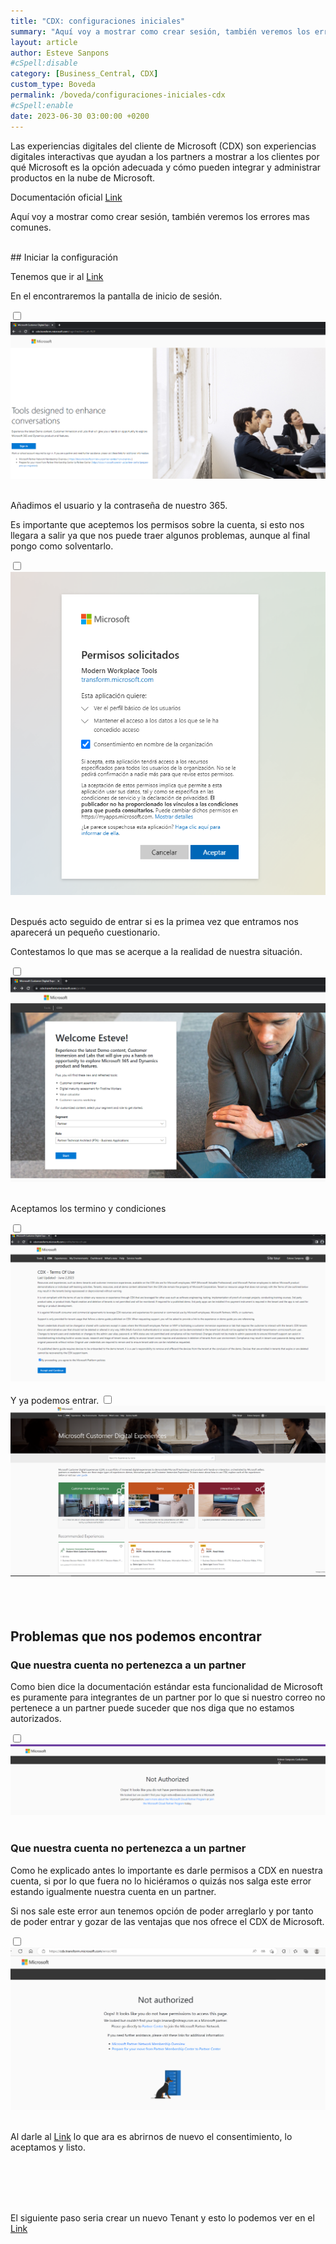 ```yaml
---
title: "CDX: configuraciones iniciales"
summary: "Aquí voy a mostrar como crear sesión, también veremos los errores mas comunes."
layout: article
author: Esteve Sanpons
#cSpell:disable
category: [Business_Central, CDX]
custom_type: Boveda
permalink: /boveda/configuraciones-iniciales-cdx
#cSpell:enable
date: 2023-06-30 03:00:00 +0200
---
```


Las experiencias digitales del cliente de Microsoft (CDX) son experiencias digitales interactivas que ayudan a los partners a mostrar a los clientes por qué Microsoft es la opción adecuada y cómo pueden integrar y administrar productos en la nube de Microsoft.

Documentación oficial [Link](https://learn.microsoft.com/es-es/partner-center/mpn-demos)

Aquí voy a mostrar como crear sesión, también veremos los errores mas comunes.

<br>
## Iniciar la configuración

Tenemos que ir al [Link](https://cdx.transform.microsoft.com/)

En el encontraremos la pantalla de inicio de sesión.

<input type="checkbox" id="image-checkbox-01" class="image-checkbox">
<label for="image-checkbox-01"  class="image-label">
    <img class="img-container" src="/assets/img/articles/configuraciones-iniciales-cdx/imagen01.png">
</label>
<br><br>

Añadimos el usuario y la contraseña de nuestro 365.

Es importante que aceptemos los permisos sobre la cuenta, si esto nos llegara a salir ya que nos puede traer algunos problemas, aunque al final pongo como solventarlo.

<input type="checkbox" id="image-checkbox-02" class="image-checkbox">
<label for="image-checkbox-02"  class="image-label">
    <img class="img-container" src="/assets/img/articles/configuraciones-iniciales-cdx/imagen02.png">
</label>
<br><br>

Después acto seguido de entrar si es la primea vez que entramos nos aparecerá un pequeño cuestionario.

Contestamos lo que mas se acerque a la realidad de nuestra situación.

<input type="checkbox" id="image-checkbox-03" class="image-checkbox">
<label for="image-checkbox-03"  class="image-label">
    <img class="img-container" src="/assets/img/articles/configuraciones-iniciales-cdx/imagen03.png">
</label>
<br><br>

Aceptamos los termino y condiciones

<input type="checkbox" id="image-checkbox-04" class="image-checkbox">
<label for="image-checkbox-04"  class="image-label">
    <img class="img-container" src="/assets/img/articles/configuraciones-iniciales-cdx/imagen04.png">
</label>
<br><br>
Y ya podemos entrar.

<input type="checkbox" id="image-checkbox-05" class="image-checkbox">
<label for="image-checkbox-05"  class="image-label">
    <img class="img-container" src="/assets/img/articles/configuraciones-iniciales-cdx/imagen05.png">
</label>
<br><br><br><br>

## Problemas que nos podemos encontrar

### Que nuestra cuenta no pertenezca a un partner

Como bien dice la documentación estándar esta funcionalidad de Microsoft es puramente para integrantes de un partner por lo que si nuestro correo no pertenece a un partner puede suceder que nos diga que no estamos autorizados.

<input type="checkbox" id="image-checkbox-06" class="image-checkbox">
<label for="image-checkbox-06"  class="image-label">
    <img class="img-container" src="/assets/img/articles/configuraciones-iniciales-cdx/imagen06.png">
</label>
<br><br>

### Que nuestra cuenta no pertenezca a un partner

Como he explicado antes lo importante es darle permisos a CDX en nuestra cuenta, si por lo que fuera no lo hiciéramos o quizás nos salga este error estando igualmente nuestra cuenta en un partner.

Si nos sale este error aun tenemos opción de poder arreglarlo y por tanto de poder entrar y gozar de las ventajas que nos ofrece el CDX de Microsoft.

<input type="checkbox" id="image-checkbox-07" class="image-checkbox">
<label for="image-checkbox-07"  class="image-label">
    <img class="img-container" src="/assets/img/articles/configuraciones-iniciales-cdx/imagen07.png">
</label>
<br><br>

Al darle al [Link](https://login.microsoftonline.com/common/oauth2/authorize?response_type=id_token&prompt=consent&client_id=fe6aa35b-7da8-44fd-a44e-e2d4bafbdab5&redirect_uri=https%3A%2F%2Fcdx.transform.microsoft.com&state=a9985c9c-6c9a-4b65-a444-1e3aa90d27a4&client-request-id=6b3f4e71-ed02-406c-96f2-0a7e3c16ea98&x-client-SKU=Js&x-client-Ver=1.0.17&nonce=09492f5a-fb1a-412c-b24a-ba1704900924) lo que ara es abrirnos de nuevo el consentimiento, lo aceptamos y listo.

<br><br><br><br>

El siguiente paso seria crear un nuevo Tenant y esto lo podemos ver en el [Link](/boveda/crear-nuevo-entorno-cdx)
